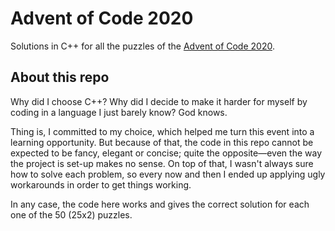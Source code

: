 # Advent of Code 2020
Solutions in C++ for all the puzzles of the [Advent of Code 2020](https://adventofcode.com/2020).

## About this repo
Why did I choose C++? Why did I decide to make it harder for myself by coding in a language I just barely know? God knows.

Thing is, I committed to my choice, which helped me turn this event into a learning opportunity. But because of that, the code in this repo cannot be expected to be fancy, elegant or concise; quite the opposite—even the way the project is set-up makes no sense. On top of that, I wasn't always sure how to solve each problem, so every now and then I ended up applying ugly workarounds in order to get things working.

In any case, the code here works and gives the correct solution for each one of the 50 (25x2) puzzles.
